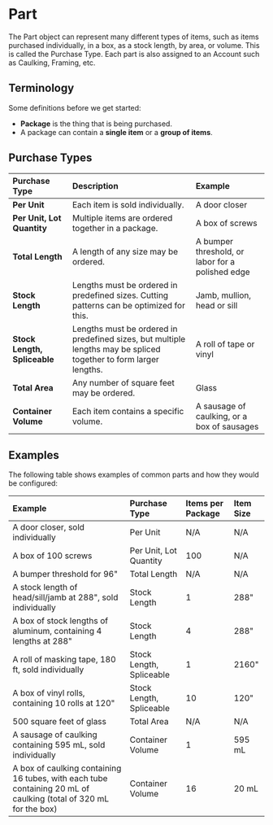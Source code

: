 # Part

The Part object can represent many different types of items, such as items purchased individually, in a box, as a stock length, by area, or volume. This is called the Purchase Type. Each part is also assigned to an Account such as Caulking, Framing, etc.

## Terminology

Some definitions before we get started:

* **Package** is the thing that is being purchased.
* A package can contain a **single item** or a **group of items**.

## Purchase Types

| Purchase Type | Description | Example |
| :--- | :--- | :--- |
| **Per Unit** | Each item is sold individually. | A door closer |
| **Per Unit, Lot Quantity** | Multiple items are ordered together in a package. | A box of screws |
| **Total Length** | A length of any size may be ordered. | A bumper threshold, or labor for a polished edge |
| **Stock Length** | Lengths must be ordered in predefined sizes. Cutting patterns can be optimized for this. | Jamb, mullion, head or sill |
| **Stock Length, Spliceable** | Lengths must be ordered in predefined sizes, but multiple lengths may be spliced together to form larger lengths. | A roll of tape or vinyl |
| **Total Area** | Any number of square feet may be ordered. | Glass |
| **Container Volume** | Each item contains a specific volume. | A sausage of caulking, or a box of sausages |

## Examples

The following table shows examples of common parts and how they would be configured:

| Example | Purchase Type | Items per Package | Item Size |
| :--- | :--- | :--- | :--- |
| A door closer, sold individually | Per Unit | N/A | N/A |
| A box of 100 screws | Per Unit, Lot Quantity | 100 | N/A |
| A bumper threshold for 96" | Total Length | N/A | N/A |
| A stock length of head/sill/jamb at 288", sold individually | Stock Length | 1 | 288" |
| A box of stock lengths of aluminum, containing 4 lengths at 288" | Stock Length | 4 | 288" |
| A roll of masking tape, 180 ft, sold individually | Stock Length, Spliceable | 1 | 2160" |
| A box of vinyl rolls, containing 10 rolls at 120" | Stock Length, Spliceable | 10 | 120" |
| 500 square feet of glass | Total Area | N/A | N/A |
| A sausage of caulking containing 595 mL, sold individually | Container Volume | 1 | 595 mL |
| A box of caulking containing 16 tubes, with each tube containing 20 mL of caulking \(total of 320 mL for the box\) | Container Volume | 16 | 20 mL |

